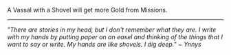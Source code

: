 A Vassal with a Shovel will get more Gold from Missions.

---

_"There are stories in my head, but I don't remember what they are. I write with my hands by putting paper on an easel and thinking of the things that I want to say or write. My hands are like shovels. I dig deep." ~ Ynnys_ 
